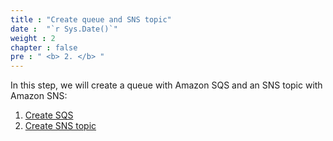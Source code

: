 ```yaml
---
title : "Create queue and SNS topic"
date :  "`r Sys.Date()`" 
weight : 2
chapter : false
pre : " <b> 2. </b> "
---
```

In this step, we will create a queue with Amazon SQS and an SNS topic with Amazon SNS:
1. [Create SQS](2-1-create-sqs)
2. [Create SNS topic](2-2-create-sns)